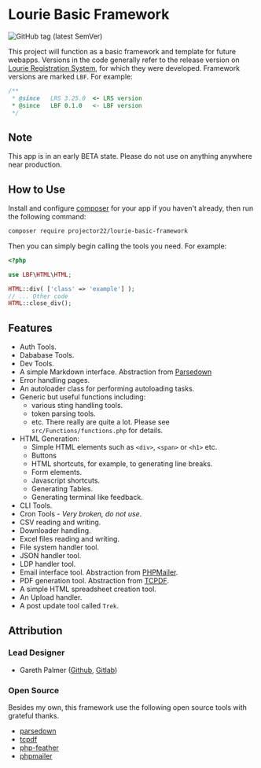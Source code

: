# Lourie Basic Framework

![GitHub tag (latest SemVer)](https://img.shields.io/github/v/tag/projector22/lourie-basic-framework)

This project will function as a basic framework and template for future webapps. Versions in the code generally refer to the release version on [Lourie Registration System](https://gitlab.com/projector22/lourie-registration-system), for which they were developed. Framework versions are marked `LBF`. For example:

```php
/**
 * @since   LRS 3.25.0  <- LRS version
 * @since   LBF 0.1.0   <- LBF version
 */
```

## Note

This app is in an early BETA state. Please do not use on anything anywhere near production.

## How to Use

Install and configure [composer](https://getcomposer.org/) for your app if you haven't already, then run the following command:

```sh
composer require projector22/lourie-basic-framework
```

Then you can simply begin calling the tools you need. For example:

```php
<?php

use LBF\HTML\HTML;

HTML::div( ['class' => 'example'] );
// ... Other code
HTML::close_div();
```

## Features

- Auth Tools.
- Dababase Tools.
- Dev Tools.
- A simple Markdown interface. Abstraction from [Parsedown](https://github.com/erusev/parsedown)
- Error handling pages.
- An autoloader class for performing autoloading tasks.
- Generic but useful functions including:
  - various sting handling tools.
  - token parsing tools.
  - etc. There really are quite a lot. Please see `src/Functions/functions.php` for details.
- HTML Generation:
  - Simple HTML elements such as `<div>`, `<span>` or `<h1>` etc.
  - Buttons
  - HTML shortcuts, for example, to generating line breaks.
  - Form elements.
  - Javascript shortcuts.
  - Generating Tables.
  - Generating terminal like feedback.
- CLI Tools.
- Cron Tools - _Very broken, do not use_.
- CSV reading and writing.
- Downloader handling.
- Excel files reading and writing.
- File system handler tool.
- JSON handler tool.
- LDP handler tool.
- Email interface tool. Abstraction from [PHPMailer](https://github.com/PHPMailer/PHPMailer).
- PDF generation tool. Abstraction from [TCPDF](https://github.com/tecnickcom/tcpdf).
- A simple HTML spreadsheet creation tool.
- An Upload handler.
- A post update tool called `Trek`.

## Attribution

### Lead Designer

- Gareth Palmer ([Github](https://github.com/projector22), [Gitlab](https://gitlab.com/projector22))

### Open Source

Besides my own, this framework use the following open source tools with grateful thanks.

- [parsedown](https://github.com/erusev/parsedown)
- [tcpdf](https://github.com/tecnickcom/tcpdf)
- [php-feather](https://github.com/Pixelrobin/php-feather)
- [phpmailer](https://github.com/tecnickcom/tcpdf)
